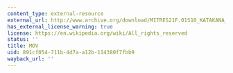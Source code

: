 ```yaml
---
content_type: external-resource
external_url: http://www.archive.org/download/MITRES21F.01S10_KATAKANA_EXERCISES/6b7.mov
has_external_license_warning: true
license: https://en.wikipedia.org/wiki/All_rights_reserved
status: ''
title: MOV
uid: 891cf054-711b-4d7a-a12b-114380f7fbb9
wayback_url: ''
---
```

